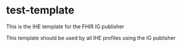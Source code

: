# test-template
This is the IHE template for the FHIR IG publisher

This template should be used by all IHE profiles using the IG publisher

